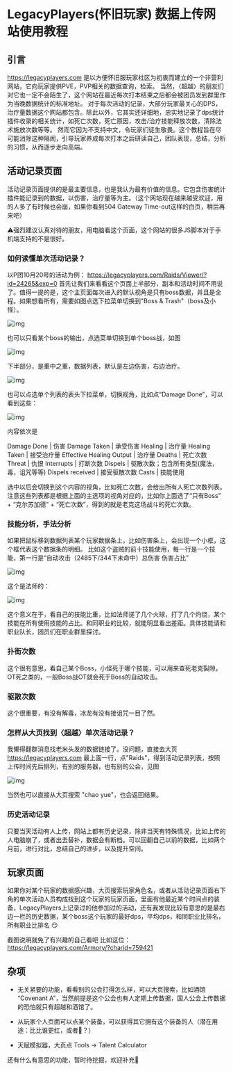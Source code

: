 # LegacyPlayers(怀旧玩家) 数据上传网站使用教程

## 引言

https://legacyplayers.com 是以方便怀旧服玩家社区为初衷而建立的一个非营利网站，它向玩家提供PVE，PVP相关的数据查询，检索。 当然，〈超越〉的朋友们对它也一定不会陌生了，这个网站在最近每次打本结束之后都会被团员发到群里作为当晚数据统计的标准地址。 对于每次活动的记录，大部分玩家最关心的DPS，治疗量数据这个网站都包含。除此以外，它其实还详细地，忠实地记录了dps统计插件收录的相关统计，如死亡次数，死亡原因，攻击/治疗技能释放次数，清除法术施放次数等等。 然而它因为不支持中文，令玩家们徒生敬畏。这个教程旨在尽可能消除这种隔阂，引导玩家养成每次打本之后研读自己，团队表现，总结，分析的习惯，从而逐步走向高端。

## 活动记录页面

活动记录页面提供的是最主要信息，也是我认为最有价值的信息。它包含伤害统计插件能记录到的数据，以伤害，治疗量等为主。（这个网站现在越来越受欢迎，用的人多了有时候也会崩，如果你看到504 Gateway Time-out这样的白页，稍后再来吧）

:warning:强烈建议认真对待的朋友，用电脑看这个页面，这个网站的很多JS脚本对于手机端支持的不是很好。

### 如何读懂单次活动记录？

以P团10月20号的活动为例： https://legacyplayers.com/Raids/Viewer/?id=24265&exp=0
首先让我们来看看这个页面上半部分，副本和活动时间不用说了。值得一提的是，这个主页面每次进入的默认视角是只有boss数据，并且是全程。如果想看所有，需要如图点选下拉菜单切换到"Boss & Trash"（boss及小怪）。

![img](pics/raid_log_1.png)

也可以只看某个boss的输出，点选菜单切换到单个boss战，如图

![img](pics/raid_log_2.png)

下半部分，是重中之重，数据列表，默认是左边伤害，右边治疗。

![img](pics/raid_log_3.png)

也可以点选单个列表的表头下拉菜单，切换视角，比如点“Damage Done”，可以看到这些：

![img](pics/raid_log_4.png)

内容依次是

Damage Done | 伤害
Damage Taken | 承受伤害
Healing | 治疗量
Healing Taken | 接受治疗量
Effective Healing Output | 治疗量
Deaths | 死亡次数
Threat | 仇恨
Interrupts | 打断次数
Dispels | 驱散次数；包含所有类型(魔法，毒，诅咒等等)
Dispels received | 接受驱散次数
Casts | 技能使用

选中以后会切换到这个内容的视角，比如死亡次数，会给出所有人死亡次数列表。 注意这些列表都是根据上面的主选项的视角对应的，比如你上面选了“只有Boss” + “克尔苏加德” + “死亡次数”，得到的就是老克这场战斗的死亡次数。

### 技能分析，手法分析

如果把鼠标移到数据列表某个玩家数据条上，比如伤害条上，会出现一个小框，这个框代表这个数据条的明细。
比如这个盗贼的前十技能使用，每一行是一个技能，第一行是“自动攻击（2485下/344下未命中）总伤害 伤害占比”

![img](pics/raid_log_5.png)

这个是法师的：

![img](pics/raid_log_6.png)

这个意义在于，看自己的技能比重，比如法师搓了几个火球，打了几个灼烧，某个技能在所有使用技能的占比。和同职业的比较，就能明显看出差距。具体技能请和职业队长，团员们在职业群里探讨。

### 扑街次数

这个很有意思，看自己某个Boss，小怪死于哪个技能，可以用来查死老克裂隙，OT死之类的，一般Boss战OT就会死于Boss的自动攻击。

### 驱散次数

这个很重要，有没有解毒，冰龙有没有接诅咒一目了然。

### 怎样从大页找到〈超越〉单次活动记录？

我懒得翻群消息找老米头发的数据链接了。没问题，直接去大页 https://legacyplayers.com 最上面一行，点"Raids"，得到活动记录列表，按照上传时间先后排列，有别的服务器，也有别的公会，见图

![img](pics/raids.png)

当然也可以直接从大页搜索 "chao yue"，也会返回结果。

### 历史活动记录

只要当天活动有人上传，网站上都有历史记录，除非当天有特殊情况，比如上传的人电脑崩了，或者出去替补，数据会有断档。可以回翻自己以前的数据，比如两个月前，进行对比，总结自己的进步，以及提升空间。

## 玩家页面

如果你对某个玩家的数据感兴趣，大页搜索玩家角色名，或者从活动记录页面右下角的单次活动人员构成找到这个玩家的玩家页面，里面有他最近某个时间点的装备，LegacyPlayers上记录过的他参加过的活动，还有我发现比较有意思的是最右边一栏的历史数据，某个boss这个玩家的最好dps，平均dps，和同职业比排名，所有职业比排名 :smirk:

截图说明就免了有兴趣的自己看吧 比如这位： https://legacyplayers.com/Armory/?charid=759421

## 杂项

* 无关紧要的功能，看看别的公会打得怎么样，可以大页搜索，比如酒馆 “Covenant A”，当然前提是这个公会也有人定期上传数据，国人公会上传数据的恐怕就只有超越和酒馆了。

* 从玩家个人页面可以点某个装备，可以获得其它拥有这个装备的人（潜在用途：比比谁更红，或者:poop:？）

* 天赋模拟器，大页点 Tools -> Talent Calculator

还有什么有意思的功能，暂时待挖掘，欢迎补充:beers:
